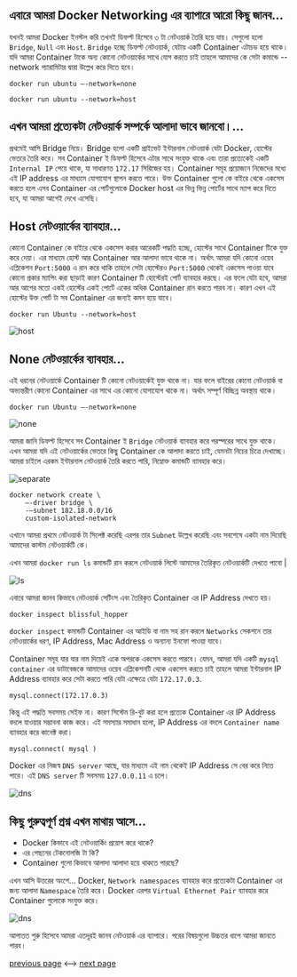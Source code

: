 এবারে আমরা Docker Networking এর ব্যাপারে আরো কিছু জানব...
---

যখনই আমরা Docker ইনস্টল করি তখনই ডিফল্ট হিসেবে ৩ টা নেটওয়ার্ক তৈরি হয়ে যায়। সেগুলো হলো ```Bridge```, ```Null``` এবং ```Host```. ```Bridge``` হচ্ছে ডিফল্ট নেটওয়ার্ক, যেটায় একটি Container এটাচড হয়ে থাকে। যদি আমরা Container টাকে অন্য কোনো নেটওয়ার্কের সাথে যোগ করতে চাই তাহলে আমাদের কে সেটা কমান্ডে --network প্যারামিটার দ্বারা উল্লেখ করে দিতে হবে।

```docker run ubuntu –-network=none```

```docker run ubuntu --network=host```

এখন আমরা প্রত্যেকটা নেটওয়ার্ক সম্পর্কে আলাদা ভাবে জানবো।...
---
প্রথমেই আসি Bridge নিয়ে। Bridge হলো একটি প্রাইভেট ইন্টারনাল নেটওয়ার্ক যেটা Docker, হোস্টের ভেতরে তৈরি করে। সব Container ই ডিফল্ট হিসেবে এটার সাথে সংযুক্ত থাকে এবং তারা প্রত্যেকেই একটি ```Internal IP``` পেয়ে থাকে, যা সাধারণত ```172.17``` সিরিজের হয়। Container সমূহ প্রয়োজনে নিজেদের মধ্যে এই IP address এর মাধ্যমে যোগাযোগ স্থাপন করতে পারে। উক্ত Container গুলো কে বাইরে থেকে একসেস করতে হলে এসব Container এর পোর্টগুলোকে Docker host এর ভিন্ন ভিন্ন পোর্টের সাথে ম্যাপ করে দিতে হবে, যা আমরা আগেই দেখে এসেছি।

Host নেটওয়ার্কের ব্যাবহার... 
---
কোনো Container কে বাইরে থেকে একসেস করার আরেকটি পদ্ধতি হচ্ছে, হোস্টের সাথে Container টিকে যুক্ত করে দেয়া। এর মাধ্যমে হোস্ট আর Container আর আলাদা ভাবে থাকে না। অর্থাৎ আমরা যদি কোনো ওয়েব এপ্লিকেশন ```Port:5000``` এ রান করে থাকি তাহলে সেটা হোস্টেরও ```Port:5000``` থেকেই একসেস পাওয়া যাবে কোনো প্রকার ম্যাপিং করা ছাড়াই কারণ Container টি হোস্টেরই পোর্ট ব্যাবহার করছে। এর ফলে যেটা হবে, আমরা আর আগের মতো একই হোস্টের একই পোর্টে একের অধিক Container রান করতে পারব না। কারণ এখন এই হোস্টের উক্ত পোর্ট টা সব Container এর জন্যই কমন হয়ে যাবে।

```docker run Ubuntu --network=host```

![host](/Docker-networking/host.png)

None নেটওয়ার্কের ব্যাবহার...
--- 
এই ধরনের নেটওয়ার্কে Container টি কোনো নেটওয়ার্কেই যুক্ত থাকে না। যার ফলে বাইরের কোনো নেটওয়ার্ক বা অভ্যন্তরীণ কোনো Container এর সাথে এর কোনো যোগাযোগ থাকে না। অর্থাৎ সম্পূর্ণ বিচ্ছিন্ন অবস্থায় থাকে।

```docker run Ubuntu –-network=none```

![none](/Docker-networking/none.png)

আমরা জানি ডিফল্ট হিসেবে সব Container ই ```Bridge``` নেটওয়ার্ক ব্যাবহার করে পরস্পরের সাথে যুক্ত থাকে। এখন আমরা যদি এই নেটওয়ার্কের ভেতরে কিছু Container কে আলাদা করতে চাই, যেমনটা নিচের চিত্রে দেখাচ্ছে। আমরা চাইলে এরকম ইন্টারনাল নেটওয়ার্ক তৈরি করতে পারি, নিম্নোক্ত কমান্ডটি ব্যাবহার করে।

![separate](/Docker-networking/separate.png)

```
docker network create \
    –-driver bridge \
    -–subnet 182.18.0.0/16
    custom-isolated-network
```

এখানে আমরা প্রথমে নেটওয়ার্ক টা সিলেক্ট করেছি এরপর তার ```Subnet``` উল্লেখ করেছি এবং সবশেষে একটা নাম দিয়েছি আমাদের কাস্টম নেটওয়ার্কটি কে।

এখন আমরা ```docker run ls``` কমান্ডটি রান করলে নেটওয়ার্ক লিস্টে আমাদের তৈরিকৃত নেটওয়ার্কটি দেখতে পাবো |

![ls](/Docker-networking/ls.png)

এবারে আমরা জানব কিভাবে নেটওয়ার্ক সেটিংস এবং তৈরিকৃত Container এর IP Address দেখতে হয়।

```docker inspect blissful_hopper```

```docker inspect``` কমান্ডটি Container এর আইডি বা নাম সহ রান করলে ```Networks``` সেকশনে তার নেটওয়ার্কের ধরণ, IP Address, Mac Address ও অন্যান্য ইনফো পাওয়া যাবে। 

Container সমূহ যার যার নাম দিয়েই একে অপরকে একসেস করতে পারবে। যেমন, আমরা যদি একটি ```mysql container``` এর ডাটাবেজকে আমাদের ওয়েব এপ্লিকেশনটি থেকে একসেস করতে চাই তাহলে আমরা ইন্টারনাল IP Address ব্যাবহার করে সেটা করতে পারি যেটা এক্ষেত্রে যেটা ```172.17.0.3```.

```mysql.connect(172.17.0.3)```

কিন্তু এই পদ্ধতি সবসময় সেইফ না। কারণ সিস্টেম রি-বুট করা হলে প্রত্যেক Container এর IP Address বদলে যাওয়ার সম্ভাবনা কাজ করে। এই সমস্যার সমাধান হলো, IP Address এর বদলে ```Container name``` ব্যাবহার করে কানেক্ট করা। 

```mysql.connect( mysql )```

Docker এর নিজস্ব ```DNS server``` আছে, যার মাধ্যমে এই নাম থেকেই IP Address সে বের করে নিতে পারে। এই ```DNS server``` টি সবসময় ```127.0.0.11``` এ চলে। 

![dns](/Docker-networking/connect.png)

কিছু গুরুত্বপূর্ণ প্রশ্ন এখন মাথায় আসে...
---
* Docker কিভাবে এই নেটওয়ার্কিং প্রয়োগ করে থাকে?
* এর পেছনের টেকনোলজি টা কি?
* Container গুলো কিভাবে আলাদা আলাদা হয়ে থাকতে পারছে?

এখন আসি উত্তরের অংশে... Docker, ```Network namespaces``` ব্যাবহার করে প্রত্যেকটা Container এর জন্য আলাদা ```Namespace``` তৈরি করে। Docker এরপর ```Virtual Ethernet Pair``` ব্যাবহার করে Container গুলোকে সংযুক্ত করে।

![dns](/Docker-networking/dns.png)

আপাতত শুরু হিসেবে আমরা এতদূরই জানব নেটওয়ার্ক এর ব্যাপারে। পরের বিষয়গুলো উচ্চতর ধাপে আমরা জানতে পারব।


[previous page](https://github.com/Raisul191491/Docker-Beginner/blob/main/Docker_engine,storage/Docker_engine_and_storage.md) <--> [next page](https://github.com/Raisul191491/Docker-Beginner/blob/main/Docker-registry/Docker_registry.md)
